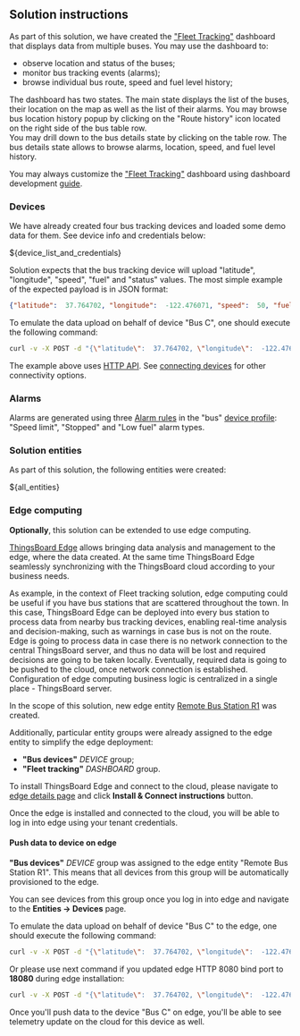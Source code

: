 ## Solution instructions

As part of this solution, we have created the <a href="${MAIN_DASHBOARD_URL}" target="_blank">"Fleet Tracking"</a> dashboard that displays
data from multiple buses. You may use the dashboard to:

* observe location and status of the buses;
* monitor bus tracking events (alarms);  
* browse individual bus route, speed and fuel level history;

The dashboard has two states. The main state displays the list of the buses, their location on the map as well as the list of their alarms.
You may browse bus location history popup by clicking on the "Route history" icon located on the right side of the bus table row.  
You may drill down to the bus details state by clicking on the table row. The bus details state allows to browse alarms, location, speed, and fuel level history.

You may always customize the <a href="${MAIN_DASHBOARD_URL}" target="_blank">"Fleet Tracking"</a> dashboard using dashboard development <a href="https://thingsboard.io/docs/user-guide/dashboards/" target="_blank">guide</a>.

### Devices

We have already created four bus tracking devices and loaded some demo data for them. See device info and credentials below:

${device_list_and_credentials}

Solution expects that the bus tracking device will upload "latitude", "longitude", "speed", "fuel" and "status" values.
The most simple example of the expected payload is in JSON format:

```json
{"latitude":  37.764702, "longitude":  -122.476071, "speed":  50, "fuel":  5, "status": "On route"}{:copy-code}
```

To emulate the data upload on behalf of device "Bus C", one should execute the following command:

```bash
curl -v -X POST -d "{\"latitude\":  37.764702, \"longitude\":  -122.476071, \"speed\":  50, \"fuel\":  5, \"status\": \"On route\"}" ${BASE_URL}/api/v1/${Bus CACCESS_TOKEN}/telemetry --header "Content-Type:application/json"{:copy-code}
```

The example above uses <a href="https://thingsboard.io/docs/reference/http-api/#telemetry-upload-api" target="_blank">HTTP API</a>.
See <a href="https://thingsboard.io/docs/getting-started-guides/connectivity/" target="_blank">connecting devices</a> for other connectivity options.

### Alarms

Alarms are generated using three <a href="https://thingsboard.io/docs/user-guide/device-profiles/#alarm-rules" target="_blank">Alarm rules</a> in the
"bus" <a href="/profiles/deviceProfiles" target="_blank">device profile</a>: "Speed limit", "Stopped" and "Low fuel" alarm types.

### Solution entities

As part of this solution, the following entities were created:

${all_entities}

### Edge computing

**Optionally**, this solution can be extended to use edge computing.

<a href="https://thingsboard.io/products/thingsboard-edge/" target="_blank">ThingsBoard Edge</a> allows bringing data analysis and management to the edge, where the data created.
At the same time ThingsBoard Edge seamlessly synchronizing with the ThingsBoard cloud according to your business needs.

As example, in the context of Fleet tracking solution, edge computing could be useful if you have bus stations that are scattered throughout the town.
In this case, ThingsBoard Edge can be deployed into every bus station to process data from nearby bus tracking devices, enabling real-time analysis and decision-making, such as warnings in case bus is not on the route. 
Edge is going to process data in case there is no network connection to the central ThingsBoard server, and thus no data will be lost and required decisions are going to be taken locally. 
Eventually, required data is going to be pushed to the cloud, once network connection is established. 
Configuration of edge computing business logic is centralized in a single place - ThingsBoard server.

In the scope of this solution, new edge entity <a href="${Remote Bus Station R1EDGE_DETAILS_URL}" target="_blank">Remote Bus Station R1</a> was created.

Additionally, particular entity groups were already assigned to the edge entity to simplify the edge deployment:

* **"Bus devices"** *DEVICE* group;
* **"Fleet tracking"** *DASHBOARD* group.

To install ThingsBoard Edge and connect to the cloud, please navigate to <a href="${Remote Bus Station R1EDGE_DETAILS_URL}" target="_blank">edge details page</a> and click **Install & Connect instructions** button.

Once the edge is installed and connected to the cloud, you will be able to log in into edge using your tenant credentials.

#### Push data to device on edge

**"Bus devices"** *DEVICE* group was assigned to the edge entity "Remote Bus Station R1".
This means that all devices from this group will be automatically provisioned to the edge.

You can see devices from this group once you log in into edge and navigate to the **Entities -> Devices** page.

To emulate the data upload on behalf of device "Bus C" to the edge, one should execute the following command:

```bash
curl -v -X POST -d "{\"latitude\":  37.764702, \"longitude\":  -122.476071, \"speed\":  50, \"fuel\":  5, \"status\": \"On route\"}" http://localhost:8080/api/v1/${Bus CACCESS_TOKEN}/telemetry --header "Content-Type:application/json"{:copy-code}
```

Or please use next command if you updated edge HTTP 8080 bind port to **18080** during edge installation:

```bash
curl -v -X POST -d "{\"latitude\":  37.764702, \"longitude\":  -122.476071, \"speed\":  50, \"fuel\":  5, \"status\": \"On route\"}" http://localhost:18080/api/v1/${Bus CACCESS_TOKEN}/telemetry --header "Content-Type:application/json"{:copy-code}
```

Once you'll push data to the device "Bus C" on edge, you'll be able to see telemetry update on the cloud for this device as well.